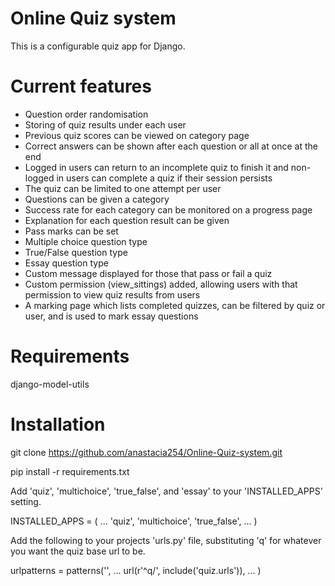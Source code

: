 # Online Quiz system
This is a configurable quiz app for Django.

# Current features
- Question order randomisation
- Storing of quiz results under each user
- Previous quiz scores can be viewed on category page
- Correct answers can be shown after each question or all at once at the end
- Logged in users can return to an incomplete quiz to finish it and non-logged in users can complete a quiz if their session persists
- The quiz can be limited to one attempt per user
- Questions can be given a category
- Success rate for each category can be monitored on a progress page
- Explanation for each question result can be given
- Pass marks can be set
- Multiple choice question type
- True/False question type
- Essay question type
- Custom message displayed for those that pass or fail a quiz
- Custom permission (view_sittings) added, allowing users with that permission to view quiz results from users
- A marking page which lists completed quizzes, can be filtered by quiz or user, and is used to mark essay questions
#  Requirements
django-model-utils

#  Installation
git clone https://github.com/anastacia254/Online-Quiz-system.git

pip install -r requirements.txt

Add 'quiz', 'multichoice', 'true_false', and 'essay' to your 'INSTALLED_APPS' setting.

INSTALLED_APPS = (
... 'quiz', 'multichoice', 'true_false', ...
)

Add the following to your projects 'urls.py' file, substituting 'q' for whatever you want the quiz base url to be.

urlpatterns = patterns('',
... url(r'^q/', include('quiz.urls')), ...
)

